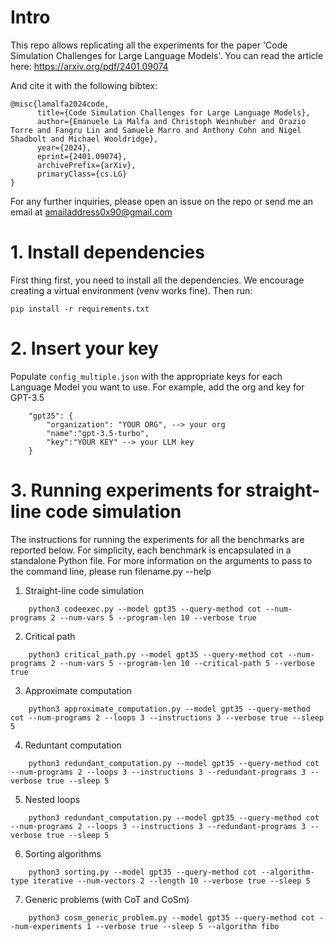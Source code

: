 # Intro
This repo allows replicating all the experiments for the paper 'Code Simulation Challenges for Large Language Models'.
You can read the article here: https://arxiv.org/pdf/2401.09074

And cite it with the following bibtex:
```
@misc{lamalfa2024code,
      title={Code Simulation Challenges for Large Language Models}, 
      author={Emanuele La Malfa and Christoph Weinhuber and Orazio Torre and Fangru Lin and Samuele Marro and Anthony Cohn and Nigel Shadbolt and Michael Wooldridge},
      year={2024},
      eprint={2401.09074},
      archivePrefix={arXiv},
      primaryClass={cs.LG}
}
```

For any further inquiries, please open an issue on the repo or send me an email at amailaddress0x90@gmail.com

# 1. Install dependencies
First thing first, you need to install all the dependencies. 
We encourage creating a virtual environment (venv works fine).
Then run:
```
pip install -r requirements.txt
```

# 2. Insert your key
Populate `config_multiple.json` with the appropriate keys for each Language Model you want to use.
For example, add the org and key for GPT-3.5
```
    "gpt35": {
        "organization": "YOUR ORG", --> your org
        "name":"gpt-3.5-turbo",
        "key":"YOUR KEY" --> your LLM key
    }
```

# 3. Running experiments for straight-line code simulation
The instructions for running the experiments for all the benchmarks are reported below.
For simplicity, each benchmark is encapsulated in a standalone Python file.
For more information on the arguments to pass to the command line, please run filename.py --help

1. Straight-line code simulation
```
    python3 codeexec.py --model gpt35 --query-method cot --num-programs 2 --num-vars 5 --program-len 10 --verbose true
```

2. Critical path
```
    python3 critical_path.py --model gpt35 --query-method cot --num-programs 2 --num-vars 5 --program-len 10 --critical-path 5 --verbose true
```

3. Approximate computation
```
    python3 approximate_computation.py --model gpt35 --query-method cot --num-programs 2 --loops 3 --instructions 3 --verbose true --sleep 5
```

4. Reduntant computation
```
    python3 redundant_computation.py --model gpt35 --query-method cot --num-programs 2 --loops 3 --instructions 3 --redundant-programs 3 --verbose true --sleep 5
```

5. Nested loops
```
    python3 redundant_computation.py --model gpt35 --query-method cot --num-programs 2 --loops 3 --instructions 3 --redundant-programs 3 --verbose true --sleep 5

```

6. Sorting algorithms
```
    python3 sorting.py --model gpt35 --query-method cot --algorithm-type iterative --num-vectors 2 --length 10 --verbose true --sleep 5
```

7. Generic problems (with CoT and CoSm)
```
    python3 cosm_generic_problem.py --model gpt35 --query-method cot --num-experiments 1 --verbose true --sleep 5 --algorithm fibo
```
